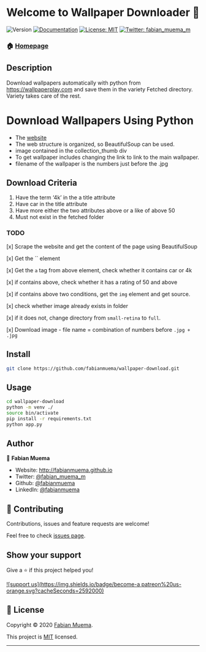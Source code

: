 # Welcome to Wallpaper Downloader 👋
![Version](https://img.shields.io/badge/version-1.0.0-blue.svg?cacheSeconds=2592000)
[![Documentation](https://img.shields.io/badge/documentation-yes-brightgreen.svg)](https://github.com/fabianmuema/wallpaper-download/blob/master/README.md)
[![License: MIT](https://img.shields.io/badge/License-MIT-yellow.svg)](https://github.com/fabianmuema/wallpaper-download/blob/master/LICENSE)
[![Twitter: fabian\_muema\_m](https://img.shields.io/twitter/follow/fabian\_muema\_m.svg?style=social)](https://twitter.com/fabian\_muema\_m)

### 🏠 [Homepage]()

## Description

Download wallpapers automatically with python from https://wallpaperplay.com and save them in the variety Fetched directory. Variety takes care of the rest.

# Download Wallpapers Using Python

- The [website]([https://wallpaperplay.com/)
- The web structure is organized, so BeautifulSoup can be used.
- image contained in the collection_thumb div
- To get wallpaper includes changing the link to link to the main wallpaper.
- filename of the wallpaper is the numbers just before the .jpg

## Download Criteria

1. Have the term ‘4k’ in the a title attribute
2. Have car in the title attribute
3. Have more either the two attributes above or a like of above 50
4. Must not exist in the fetched folder

### TODO

[x] Scrape the website and get the content of the page using BeautifulSoup

[x] Get the `` element 

[x] Get the `a` tag from above element, check whether it contains car or 4k

[x] if contains above, check whether it has a rating of 50 and above

[x] if contains above two conditions, get the `img` element and get source.

[x] check whether image already exists in folder

[x] if it does not, change directory from `small-retina` to `full`.

[x] Download image - file name = combination of numbers before `.jpg + .jpg`

## Install

```sh
git clone https://github.com/fabianmuema/wallpaper-download.git
```

## Usage

```sh
cd wallpaper-download
python -m venv ./
source bin/activate
pip install -r requirements.txt
python app.py
```

## Author

👤 **Fabian Muema**

* Website: http://fabianmuema.github.io
* Twitter: [@fabian\_muema\_m](https://twitter.com/fabian\_muema\_m)
* Github: [@fabianmuema](https://github.com/fabianmuema)
* LinkedIn: [@fabianmuema](https://linkedin.com/in/fabianmuema)

## 🤝 Contributing

Contributions, issues and feature requests are welcome!

Feel free to check [issues page](https://github.com/fabianmuema/wallpaper-download/issues). 

## Show your support

Give a ⭐️ if this project helped you!

[![support us](https://img.shields.io/badge/become-a patreon%20us-orange.svg?cacheSeconds=2592000)](https://www.patreon.com/fabianmuema)


## 📝 License

Copyright © 2020 [Fabian Muema](https://github.com/fabianmuema).

This project is [MIT](https://github.com/fabianmuema/wallpaper-download/blob/master/LICENSE) licensed.

***

